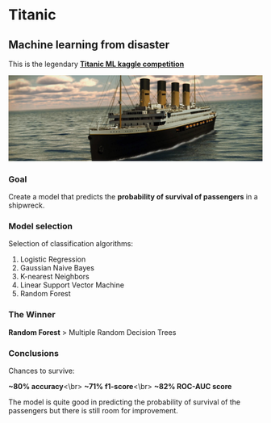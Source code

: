 # Titanic
## Machine learning from disaster

This is the legendary [**Titanic ML kaggle competition**](https://www.kaggle.com/c/titanic)

![titanic](imgs/titanic.jpg)

### Goal
Create a model that predicts the **probability of survival of passengers** in a shipwreck.

### Model selection
Selection of classification algorithms:

1. Logistic Regression
2. Gaussian Naive Bayes
3. K-nearest Neighbors
4. Linear Support Vector Machine
5. Random Forest

### The Winner
**Random Forest** > Multiple Random Decision Trees

### Conclusions

Chances to survive:

  **~80% accuracy**<\br>
  **~71% f1-score**<\br>
  **~82% ROC-AUC score**

The model is quite good in predicting the probability of survival of the passengers but there is still room for improvement.
